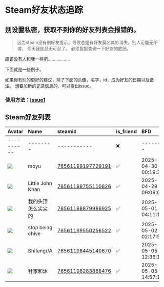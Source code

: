 # Steam好友状态追踪
## 别设置私密，获取不到你的好友列表会报错的。

> 因为steam没有删好友提示，导致总是有好友莫名其妙消失，别人可能无所谓，
> 今天我是忍无可忍了。 必须狠狠查询一下好友的底细。

应该没有人和我一样吧………………

下面就是一些例子。

如果你有别的更好的建议，除了下面的头像，名字，id，成为好友的日期以及备注。 想要加新的记录信息的，可以提出issue。

### 使用方法：[issue1](https://github.com/systemannounce/SteamFriends/issues/1)



## Steam好友列表
| Avatar                                                                            | Name             | steamid                                                                     | is_friend   | BFD                 | removed_time     | Remark     |
|:----------------------------------------------------------------------------------|:-----------------|:----------------------------------------------------------------------------|:------------|:--------------------|:-----------------|:-----------|
| ----------                                                                        | --------         | -----------                                                                 | ❌           | -------             | ---------------- | ---------- |
| ![](https://avatars.steamstatic.com/12d717d08de269221a62901cca7d5bbdc6e02d07.jpg) | moyu             | [76561199197729191](https://steamcommunity.com/profiles/76561199197729191/) | ✅           | 2025-04-30 00:19:31 |                  |            |
| ![](https://avatars.steamstatic.com/f99416e7058b95fc397c4d481da55e4750cd2cf8.jpg) | Little John Khan | [76561199755110826](https://steamcommunity.com/profiles/76561199755110826/) | ✅           | 2025-04-29 09:09:02 |                  |            |
| ![](https://avatars.steamstatic.com/94910f47fc0fa83fc70e018595d922d74866a576.jpg) | 我的头顶怎么尖尖的        | [76561198879986925](https://steamcommunity.com/profiles/76561198879986925/) | ✅           | 2025-05-01 04:11:11 |                  |            |
| ![](https://avatars.steamstatic.com/7baa13c671732fd13a61ec13f2c4741e1e6ce9b4.jpg) | stop being chive | [76561199550256522](https://steamcommunity.com/profiles/76561199550256522/) | ✅           | 2025-05-02 02:17:52 |                  |            |
| ![](https://avatars.steamstatic.com/397201602880ff2677049379688869a0c98bf538.jpg) | Shifeng//A       | [76561198445140670](https://steamcommunity.com/profiles/76561198445140670/) | ✅           | 2025-05-05 12:36:15 |                  |            |
| ![](https://avatars.steamstatic.com/6e9530d3c2e306485c4ac50d8923030ee5b1238a.jpg) | 针家和沐             | [76561198283888476](https://steamcommunity.com/profiles/76561198283888476/) | ✅           | 2025-05-05 14:57:16 |                  |            |